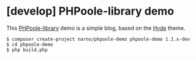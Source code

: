 # [develop] PHPoole-library demo

This [PHPoole-library](https://github.com/Narno/PHPoole-library) demo is a simple blog, based on the [Hyde](https://github.com/Narno/PHPoole-theme-hyde) theme.

```
$ composer create-project narno/phpoole-demo phpoole-demo 1.1.x-dev
$ cd phpoole-demo
$ php build.php
```
